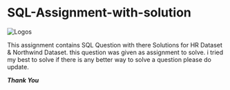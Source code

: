 # SQL-Assignment-with-solution

![Logos](https://w7.pngwing.com/pngs/1016/373/png-transparent-microsoft-sql-server-computer-icons-sql-server-express-others.png)

This assignment contains SQL Question with there Solutions for HR Dataset & Northwind Dataset. this question was given as assignment to solve. i tried my best to solve if there is any better way to solve a question please do update.

_____________Thank You_____________
